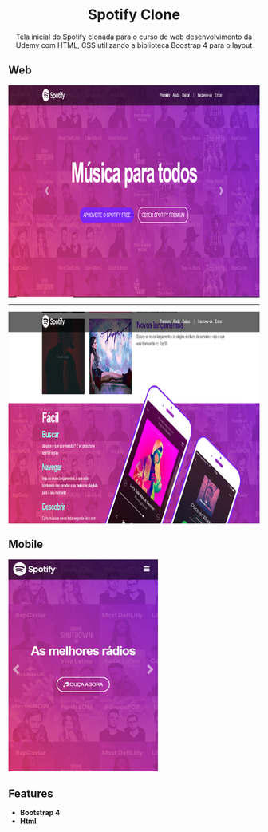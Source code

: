 
<h1 align="center">
Spotify Clone</h1>

<p align="center">Tela inicial do Spotify clonada para o curso de web desenvolvimento da Udemy com HTML, CSS utilizando a biblioteca Boostrap 4 para o layout</p>

 ## Web
<div>   
  <img src="https://github.com/jpm4rtinss/Spotify-Clone/blob/master/imagens/spotify.PNG" alt="home web"  height="425" align="center">
 <hr>
  <img src="https://github.com/jpm4rtinss/Spotify-Clone/blob/master/imagens/spotify1.PNG" alt="home web" height="425" align="center">
</div>

## Mobile
  <img src="https://github.com/jpm4rtinss/Spotify-Clone/blob/master/imagens/spotify-mobile.PNG" alt="home web" height="425">



## Features

-  **Bootstrap 4**  
-  **Html** 


